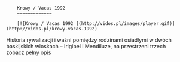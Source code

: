 
        Krowy / Vacas 1992 
        =============
        
        [![Krowy / Vacas 1992 ](http://vidos.pl/images/player.gif)](http://vidos.pl/krowy-vacas-1992)
        
        
 Historia rywalizacji i waśni pomiędzy rodzinami osiadłymi w dwóch baskijskich wioskach – Irigibel i Mendiluze, na przestrzeni trzech zobacz pełny opis
    